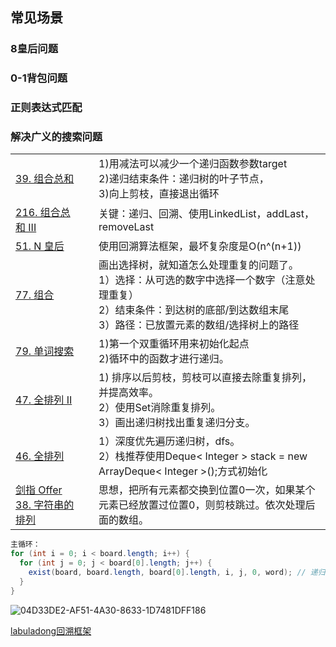 ## 常见场景

### 8皇后问题

### 0-1背包问题

### 正则表达式匹配

### 解决广义的搜索问题





|                                                              |      |                                                              |
| ------------------------------------------------------------ | ---- | ------------------------------------------------------------ |
| [39. 组合总和](https://leetcode-cn.com/problems/combination-sum/) |      | 1)用减法可以减少一个递归函数参数target<br>2)递归结束条件：递归树的叶子节点，<br/>3)向上剪枝，直接退出循环 |
| [216. 组合总和 III](https://leetcode-cn.com/problems/combination-sum-iii/) |      | 关键：递归、回溯、使用LinkedList，addLast，removeLast        |
| [51. N 皇后](https://leetcode-cn.com/problems/n-queens/)     |      | 使用回溯算法框架，最坏复杂度是O(n^(n+1))                     |
| [77. 组合](https://leetcode-cn.com/problems/combinations/)   |      | 画出选择树，就知道怎么处理重复的问题了。<br>1）选择：从可选的数字中选择一个数字（注意处理重复）<br>2）结束条件：到达树的底部/到达数组末尾<br>3）路径：已放置元素的数组/选择树上的路径 |
| [79. 单词搜索](https://leetcode-cn.com/problems/word-search/) |      | 1)第一个双重循环用来初始化起点<br>2)循环中的函数才进行递归。 |
| [47. 全排列 II](https://leetcode-cn.com/problems/permutations-ii/) |      | 1) 排序以后剪枝，剪枝可以直接去除重复排列，并提高效率。<br>2）使用Set消除重复排列。<br>3）画出递归树找出重复递归分支。 |
| [46. 全排列](https://leetcode-cn.com/problems/permutations/) |      | 1）深度优先遍历递归树，dfs。<br>2）栈推荐使用Deque< Integer > stack = new ArrayDeque< Integer >();方式初始化 |
| [剑指 Offer 38. 字符串的排列](https://leetcode-cn.com/problems/zi-fu-chuan-de-pai-lie-lcof/) |      | 思想，把所有元素都交换到位置0一次，如果某个元素已经放置过位置0，则剪枝跳过。依次处理后面的数组。 |



```java
主循环：
for (int i = 0; i < board.length; i++) {
  for (int j = 0; j < board[0].length; j++) {
    exist(board, board.length, board[0].length, i, j, 0, word); // 递归
  }
}
```

![04D33DE2-AF51-4A30-8633-1D7481DFF186](/var/folders/8d/b6f6k4dj6cvcwxtgnc22zpsr0000gn/T/ro.nextwave.Snappy/ro.nextwave.Snappy/04D33DE2-AF51-4A30-8633-1D7481DFF186.png)



[labuladong回溯框架](https://labuladong.gitbook.io/algo/suan-fa-si-wei-xi-lie/hui-su-suan-fa-dfs-suan-fa/hui-su-suan-fa-xiang-jie-xiu-ding-ban)

